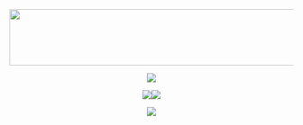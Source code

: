 <img src= "https://media1.giphy.com/media/v1.Y2lkPTc5MGI3NjExdngwcnc3cTIxMHp1cTRoMzB2aWw5amszYWdwOTRhdTRna3Ntb3dkdyZlcD12MV9pbnRlcm5hbF9naWZfYnlfaWQmY3Q9Zw/9WC8WTZsFxkRi/giphy.gif" width="1000" height="100" align="center">

<p align="center">
  <img src= "https://readme-typing-svg.demolab.com?font=Fira+Code&weight=900&pause=1000&color=F7F7F7&center=true&vCenter=true&width=435&lines=Hello+,+I+'+m+Oishik+Banik!;Frontend+Developer!](https://readme-typing-svg.herokuapp.com?font=Fira+Code&weight=900&pause=1000&color=149414&center=true&vCenter=true&width=435&lines=Namaste!;I'm+Aarav!;A+14Y+Old+Developer!"
</p>

<p align="center">
  <img src= "https://github-readme-stats.vercel.app/api?username=oishikbanik&theme=blue-green&show_icons=true&hide_border=true&count_private=true"><img src="https://github-readme-streak-stats.herokuapp.com/?user=oishikbanik&theme=blue-green&hide_border=true">
</p>

<p align="center">
  <img src= "https://github-readme-stats.vercel.app/api/top-langs/?username=oishikbanik&theme=blue-green&show_icons=true&hide_border=true&layout=compact">
</p>
